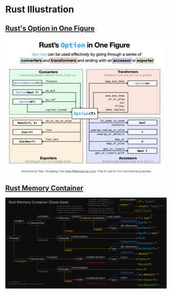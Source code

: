 # Rust Illustration


## [Rust's Option in One Figure ](http://www.url.com)

![](./rust-option.png "opt title")

## [Rust Memory Container](https://github.com/usagi/rust-memory-container-cs)

![](./rust-memory.png "opt title")
